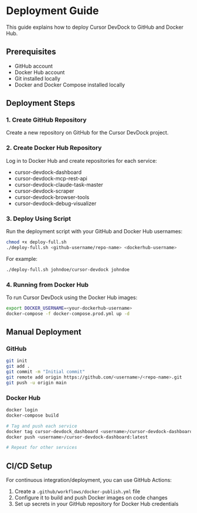 # Deployment Guide

This guide explains how to deploy Cursor DevDock to GitHub and Docker Hub.

## Prerequisites

- GitHub account
- Docker Hub account
- Git installed locally
- Docker and Docker Compose installed locally

## Deployment Steps

### 1. Create GitHub Repository

Create a new repository on GitHub for the Cursor DevDock project.

### 2. Create Docker Hub Repository

Log in to Docker Hub and create repositories for each service:
- cursor-devdock-dashboard
- cursor-devdock-mcp-rest-api
- cursor-devdock-claude-task-master
- cursor-devdock-scraper
- cursor-devdock-browser-tools
- cursor-devdock-debug-visualizer

### 3. Deploy Using Script

Run the deployment script with your GitHub and Docker Hub usernames:

```bash
chmod +x deploy-full.sh
./deploy-full.sh <github-username/repo-name> <dockerhub-username>
```

For example:
```bash
./deploy-full.sh johndoe/cursor-devdock johndoe
```

### 4. Running from Docker Hub

To run Cursor DevDock using the Docker Hub images:

```bash
export DOCKER_USERNAME=<your-dockerhub-username>
docker-compose -f docker-compose.prod.yml up -d
```

## Manual Deployment

### GitHub

```bash
git init
git add .
git commit -m "Initial commit"
git remote add origin https://github.com/<username>/<repo-name>.git
git push -u origin main
```

### Docker Hub

```bash
docker login
docker-compose build

# Tag and push each service
docker tag cursor-devdock_dashboard <username>/cursor-devdock-dashboard:latest
docker push <username>/cursor-devdock-dashboard:latest

# Repeat for other services
```

## CI/CD Setup

For continuous integration/deployment, you can use GitHub Actions:

1. Create a `.github/workflows/docker-publish.yml` file
2. Configure it to build and push Docker images on code changes
3. Set up secrets in your GitHub repository for Docker Hub credentials 